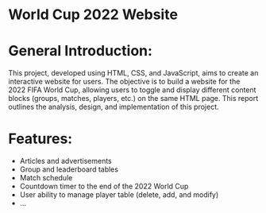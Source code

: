 # World Cup 2022 Website
# General Introduction:
This project, developed using HTML, CSS, and JavaScript, aims to create an interactive website for users. The objective is to build a website for the 2022 FIFA World Cup, allowing users to toggle and display different content blocks (groups, matches, players, etc.) on the same HTML page. This report outlines the analysis, design, and implementation of this project.

# Features:
- Articles and advertisements
- Group and leaderboard tables
- Match schedule
- Countdown timer to the end of the 2022 World Cup
- User ability to manage player table (delete, add, and modify)
- ...
